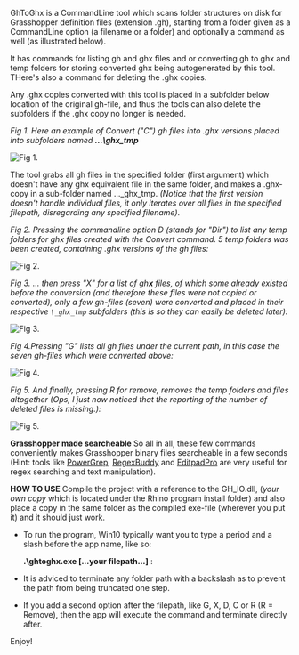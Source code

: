 
GhToGhx is a CommandLine tool which scans folder structures on disk for Grasshopper definition files (extension .gh), starting from a folder given as a CommandLine option (a filename or a folder) and optionally a command as well (as illustrated below). 

It has commands for listing gh and ghx files and or converting gh to ghx and temp folders for storing converted ghx being autogenerated by this tool. 
THere's also a command for deleting the .ghx copies.

Any .ghx copies converted with this tool is placed in a subfolder below location of the original gh-file, and thus the tools can also delete the subfolders if the .ghx copy no longer is needed.

_Fig 1. Here an example of Convert ("C") gh files into .ghx versions placed into subfolders named **...\ghx_tmp**_

![Fig 1.](https://discourse-cdn-sjc1.com/mcneel/uploads/default/original/3X/a/8/a8029c112ae7e2c06bb13958b6ba77cd976a6f83.png)

The tool grabs all gh files in the specified folder (first argument) which doesn't have any ghx equivalent file in the same folder, and makes a .ghx-copy in a sub-folder named ...\_ghx_tmp\. _(Notice that the first version doesn't handle individual files, it only iterates over all files in the specified filepath, disregarding any specified filename)_.

_Fig 2. Pressing the commandline option D (stands for "Dir") to list any temp folders for ghx files created with the Convert command. 5 temp folders was been created, containing .ghx versions of the gh files:_

![Fig 2.](https://discourse-cdn-sjc1.com/mcneel/uploads/default/original/3X/9/e/9e9fb6e566204fb86690c8d2257c6b6feb3a2d0f.png)

_Fig 3. ... then press "X" for a list of gh**x** files, of which some already existed before the conversion (and therefore these files were not copied or converted), only a few gh-files (seven) were converted and placed in their respective ```\_ghx_tmp``` subfolders (this is so they can easily be deleted later):_

![Fig 3.](https://discourse-cdn-sjc1.com/mcneel/uploads/default/original/3X/f/7/f71be52a5b29c36cecc01d4fd272f63a50d8c8be.png)

_Fig 4.Pressing "G" lists all gh files under the current path, in this case the seven gh-files which were converted above:_

![Fig 4.](https://discourse-cdn-sjc1.com/mcneel/uploads/default/original/3X/7/7/776da32a640a2db4959e56e5af9c95ecfeeec484.png) 

_Fig 5. And finally, pressing R for remove, removes the temp folders and files altogether (Ops, I just now noticed that the reporting of the number of deleted files is missing.):_

![Fig 5.](https://discourse-cdn-sjc1.com/mcneel/uploads/default/original/3X/1/9/196981d4e4cff35a79267cb4a6e4a3a52899172f.png) 

**Grasshopper made searcheable**
So all in all, these few commands conveniently makes Grasshopper binary files searcheable in a few seconds (Hint: tools like [PowerGrep](https://www.powergrep.com/), [RegexBuddy](https://www.regexbuddy.com/) and [EditpadPro](https://www.editpadpro.com/) are very useful for regex searching and text manipulation).

**HOW TO USE**
Compile the project with a reference to the GH_IO.dll, (__your own_ copy_ which is located under the Rhino program install folder) and also place a copy in the same folder as the compiled exe-file (wherever you put it) and it should just work.

* To run the  program, Win10 typically want you to type a period and a slash before the app name, like so:

  **.\ghtoghx.exe [...your filepath...]** :

* It is adviced to terminate any folder path with a backslash as to prevent the path from being truncated one step.
* If you add a second option after the filepath, like G, X, D, C or R (R = Remove), then the app will execute the command and terminate directly after.

Enjoy!